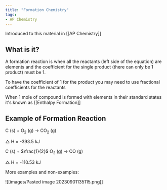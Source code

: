 ```yaml
---
title: "Formation Chemistry"
tags:
- AP Chemistry
---
```


Introduced to this material in [[AP Chemistry]]

## What is it?

A formation reaction is when all the reactants (left side of the equation) are elements and the coefficient for the single product (there can only be 1 product) must be 1. 

To have the coefficient of 1 for the product you may need to use fractional coefficients for the reactants

When 1 mole of compound is formed with elements in their standard states it's known as [[Enthalpy Formation]]

## Example of Formation Reaction

C (s) + O$_2$ (g) -> CO$_2$ (g)

$\triangle$ H = -393.5 kJ

C (s) + $\frac{1}{2}$ O$_2$ (g) -> CO (g)

$\triangle$ H = -110.53 kJ

More examples and non-examples:

![[images/Pasted image 20230901135115.png]]

